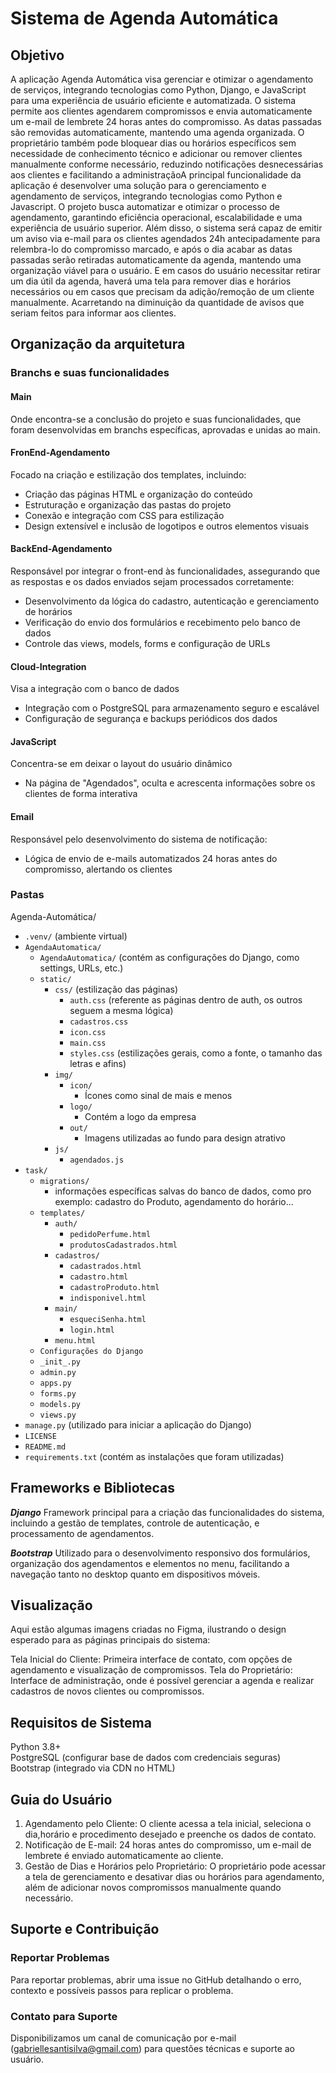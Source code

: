 # Sistema de Agenda Automática
## Objetivo
<p> A aplicação Agenda Automática visa gerenciar e otimizar o agendamento de serviços, integrando tecnologias como Python, Django, e JavaScript para uma experiência de usuário eficiente e automatizada. O sistema permite aos clientes agendarem compromissos e envia automaticamente um e-mail de lembrete 24 horas antes do compromisso. As datas passadas são removidas automaticamente, mantendo uma agenda organizada. O proprietário também pode bloquear dias ou horários específicos sem necessidade de conhecimento técnico e adicionar ou remover clientes manualmente conforme necessário, reduzindo notificações desnecessárias aos clientes e facilitando a administraçãoA principal funcionalidade da aplicação é desenvolver uma solução para o gerenciamento e agendamento de serviços, integrando tecnologias como Python e Javascript. O projeto busca automatizar e otimizar o processo de agendamento, garantindo eficiência operacional, escalabilidade e uma experiência de usuário superior. Além disso, o sistema será capaz de emitir um aviso via e-mail para os clientes agendados 24h antecipadamente para relembra-lo do compromisso marcado, e após o dia acabar as datas passadas serão retiradas automaticamente da agenda, mantendo uma organização viável para o usuário. E em casos do usuário necessitar retirar um dia útil da agenda, haverá uma tela para remover dias e horários necessários ou em casos que precisam da adição/remoção de um cliente manualmente. Acarretando na diminuição da quantidade de avisos que seriam feitos para informar aos clientes. </p>

## Organização da arquitetura

### Branchs e suas funcionalidades
#### Main
Onde encontra-se a conclusão do projeto e suas funcionalidades, que foram desenvolvidas em branchs específicas, aprovadas e unidas ao main.

#### FronEnd-Agendamento
Focado na criação e estilização dos templates, incluindo:
- Criação das páginas HTML e organização do conteúdo
- Estruturação e organização das pastas do projeto
- Conexão e integração com CSS para estilização
- Design extensível e inclusão de logotipos e outros elementos visuais

#### BackEnd-Agendamento
Responsável por integrar o front-end às funcionalidades, assegurando que as respostas e os dados enviados sejam processados corretamente:
- Desenvolvimento da lógica do cadastro, autenticação e gerenciamento de horários
- Verificação do envio dos formulários e recebimento pelo banco de dados
- Controle das views, models, forms e configuração de URLs

#### Cloud-Integration
Visa a integração com o banco de dados
- Integração com o PostgreSQL para armazenamento seguro e escalável
- Configuração de segurança e backups periódicos dos dados

#### JavaScript
Concentra-se em deixar o layout do usuário dinâmico
- Na página de "Agendados", oculta e acrescenta informações sobre os clientes de forma interativa

#### Email
Responsável pelo desenvolvimento do sistema de notificação:
- Lógica de envio de e-mails automatizados 24 horas antes do compromisso, alertando os clientes

### Pastas

Agenda-Automática/
- `.venv/` (ambiente virtual)
- `AgendaAutomatica/`
  - `AgendaAutomatica/` (contém as configurações do Django, como settings, URLs, etc.)
  - `static/`
    - `css/` (estilização das páginas)
      - `auth.css` (referente as páginas dentro de auth, os outros seguem a mesma lógica)
      - `cadastros.css`
      - `icon.css`
      - `main.css`
      - `styles.css` (estilizações gerais, como a fonte, o tamanho das letras e afins)
    - `img/`
      - `icon/`
        - Ícones como sinal de mais e menos
      - `logo/`
        - Contém a logo da empresa
      - `out/`
        - Imagens utilizadas ao fundo para design atrativo
    - `js/`
      - `agendados.js`
- `task/`
  - `migrations/`
    - informações específicas salvas do banco de dados, como pro exemplo: cadastro do Produto, agendamento do horário...
  - `templates/`
    - `auth/`
      - `pedidoPerfume.html`
      - `produtosCadastrados.html`  
    - `cadastros/`
      - `cadastrados.html`
      - `cadastro.html`
      - `cadastroProduto.html`
      - `indisponivel.html`
    - `main/`
      -  `esqueciSenha.html`
      -  `login.html`
    - `menu.html`
  - `Configurações do Django`
  - `_init_.py`
  - `admin.py`
  - `apps.py`
  - `forms.py`
  - `models.py`
  - `views.py`
- `manage.py` (utilizado para iniciar a aplicação do Django)
- `LICENSE`
- `README.md`
- `requirements.txt` (contém as instalações que foram utilizadas)

## Frameworks e Bibliotecas
***Django***
Framework principal para a criação das funcionalidades do sistema, incluindo a gestão de templates, controle de autenticação, e processamento de agendamentos.

***Bootstrap*** 
Utilizado para o desenvolvimento responsivo dos formulários, organização dos agendamentos e elementos no menu, facilitando a navegação tanto no desktop quanto em dispositivos móveis.

## Visualização
Aqui estão algumas imagens criadas no Figma, ilustrando o design esperado para as páginas principais do sistema:

Tela Inicial do Cliente: Primeira interface de contato, com opções de agendamento e visualização de compromissos.
Tela do Proprietário: Interface de administração, onde é possível gerenciar a agenda e realizar cadastros de novos clientes ou compromissos.

## Requisitos de Sistema
<p> Python 3.8+ <br>
PostgreSQL (configurar base de dados com credenciais seguras) <br>
Bootstrap (integrado via CDN no HTML) <br>
</p>

## Guia do Usuário
1. Agendamento pelo Cliente: O cliente acessa a tela inicial, seleciona o dia,horário e procedimento desejado e preenche os dados de contato.
2. Notificação de E-mail: 24 horas antes do compromisso, um e-mail de lembrete é enviado automaticamente ao cliente.
3. Gestão de Dias e Horários pelo Proprietário: O proprietário pode acessar a tela de gerenciamento e desativar dias ou horários para agendamento, além de adicionar novos compromissos manualmente quando necessário.

## Suporte e Contribuição
### Reportar Problemas
Para reportar problemas, abrir uma issue no GitHub detalhando o erro, contexto e possíveis passos para replicar o problema.

### Contato para Suporte
Disponibilizamos um canal de comunicação por e-mail (gabriellesantisilva@gmail.com) para questões técnicas e suporte ao usuário.
